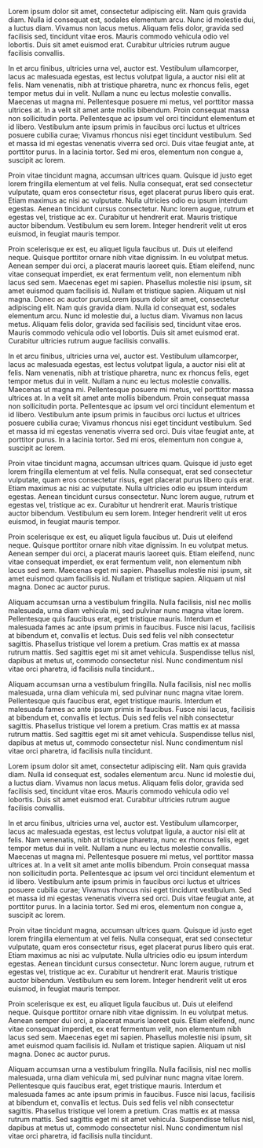 Lorem ipsum dolor sit amet, consectetur adipiscing elit. Nam quis gravida diam. 
Nulla id consequat est, sodales elementum arcu. Nunc id molestie dui, a luctus 
diam. Vivamus non lacus metus. Aliquam felis dolor, gravida sed facilisis sed, 
tincidunt vitae eros. Mauris commodo vehicula odio vel lobortis. Duis sit amet
euismod erat. Curabitur ultricies rutrum augue facilisis convallis.

In et arcu finibus, ultricies urna vel, auctor est. Vestibulum ullamcorper,
lacus ac malesuada egestas, est lectus volutpat ligula, a auctor nisi elit at
felis. Nam venenatis, nibh at tristique pharetra, nunc ex rhoncus felis, eget
tempor metus dui in velit. Nullam a nunc eu lectus molestie convallis. Maecenas
ut magna mi. Pellentesque posuere mi metus, vel porttitor massa ultrices at.
In a velit sit amet ante mollis bibendum. Proin consequat massa non 
sollicitudin porta. Pellentesque ac ipsum vel orci tincidunt elementum et id
libero. Vestibulum ante ipsum primis in faucibus orci luctus et ultrices posuere
cubilia curae; Vivamus rhoncus nisi eget tincidunt vestibulum. Sed et massa id
mi egestas venenatis viverra sed orci. Duis vitae feugiat ante, at porttitor
purus. In a lacinia tortor. Sed mi eros, elementum non congue a, suscipit ac 
lorem.

Proin vitae tincidunt magna, accumsan ultrices quam. Quisque id justo eget 
lorem fringilla elementum at vel felis. Nulla consequat, erat sed consectetur
vulputate, quam eros consectetur risus, eget placerat purus libero quis erat.
Etiam maximus ac nisi ac vulputate. Nulla ultricies odio eu ipsum interdum 
egestas. Aenean tincidunt cursus consectetur. Nunc lorem augue, rutrum et 
egestas vel, tristique ac ex. Curabitur ut hendrerit erat. Mauris tristique 
auctor bibendum. Vestibulum eu sem lorem. Integer hendrerit velit ut eros
euismod, in feugiat mauris tempor.

Proin scelerisque ex est, eu aliquet ligula faucibus ut. Duis ut eleifend neque.
Quisque porttitor ornare nibh vitae dignissim. In eu volutpat metus. Aenean 
semper dui orci, a placerat mauris laoreet quis. Etiam eleifend, nunc vitae 
consequat imperdiet, ex erat fermentum velit, non elementum nibh lacus sed sem.
Maecenas eget mi sapien. Phasellus molestie nisi ipsum, sit amet euismod quam 
facilisis id. Nullam et tristique sapien. Aliquam ut nisl magna. Donec ac auctor
purusLorem ipsum dolor sit amet, consectetur adipiscing elit. Nam quis gravida 
diam. Nulla id consequat est, sodales elementum arcu. Nunc id molestie dui, a 
luctus diam. Vivamus non lacus metus. Aliquam felis dolor, gravida sed facilisis
sed, tincidunt vitae eros. Mauris commodo vehicula odio vel lobortis. Duis sit 
amet euismod erat. Curabitur ultricies rutrum augue facilisis convallis.

In et arcu finibus, ultricies urna vel, auctor est. Vestibulum ullamcorper,
lacus ac malesuada egestas, est lectus volutpat ligula, a auctor nisi elit at
felis. Nam venenatis, nibh at tristique pharetra, nunc ex rhoncus felis, eget
tempor metus dui in velit. Nullam a nunc eu lectus molestie convallis. Maecenas
ut magna mi. Pellentesque posuere mi metus, vel porttitor massa ultrices at.
In a velit sit amet ante mollis bibendum. Proin consequat massa non 
sollicitudin porta. Pellentesque ac ipsum vel orci tincidunt elementum et id
libero. Vestibulum ante ipsum primis in faucibus orci luctus et ultrices posuere
cubilia curae; Vivamus rhoncus nisi eget tincidunt vestibulum. Sed et massa id
mi egestas venenatis viverra sed orci. Duis vitae feugiat ante, at porttitor
purus. In a lacinia tortor. Sed mi eros, elementum non congue a, suscipit ac 
lorem.

Proin vitae tincidunt magna, accumsan ultrices quam. Quisque id justo eget 
lorem fringilla elementum at vel felis. Nulla consequat, erat sed consectetur
vulputate, quam eros consectetur risus, eget placerat purus libero quis erat.
Etiam maximus ac nisi ac vulputate. Nulla ultricies odio eu ipsum interdum 
egestas. Aenean tincidunt cursus consectetur. Nunc lorem augue, rutrum et 
egestas vel, tristique ac ex. Curabitur ut hendrerit erat. Mauris tristique 
auctor bibendum. Vestibulum eu sem lorem. Integer hendrerit velit ut eros
euismod, in feugiat mauris tempor.

Proin scelerisque ex est, eu aliquet ligula faucibus ut. Duis ut eleifend neque.
Quisque porttitor ornare nibh vitae dignissim. In eu volutpat metus. Aenean 
semper dui orci, a placerat mauris laoreet quis. Etiam eleifend, nunc vitae 
consequat imperdiet, ex erat fermentum velit, non elementum nibh lacus sed sem.
Maecenas eget mi sapien. Phasellus molestie nisi ipsum, sit amet euismod quam 
facilisis id. Nullam et tristique sapien. Aliquam ut nisl magna. Donec ac auctor
purus.

Aliquam accumsan urna a vestibulum fringilla. Nulla facilisis, nisl nec mollis
malesuada, urna diam vehicula mi, sed pulvinar nunc magna vitae lorem. 
Pellentesque quis faucibus erat, eget tristique mauris. Interdum et malesuada
fames ac ante ipsum primis in faucibus. Fusce nisi lacus, facilisis at bibendum
et, convallis et lectus. Duis sed felis vel nibh consectetur sagittis. Phasellus
tristique vel lorem a pretium. Cras mattis ex at massa rutrum mattis. Sed 
sagittis eget mi sit amet vehicula. Suspendisse tellus nisl, dapibus at metus
ut, commodo consectetur nisl. Nunc condimentum nisl vitae orci pharetra, 
id facilisis nulla tincidunt..

Aliquam accumsan urna a vestibulum fringilla. Nulla facilisis, nisl nec mollis
malesuada, urna diam vehicula mi, sed pulvinar nunc magna vitae lorem. 
Pellentesque quis faucibus erat, eget tristique mauris. Interdum et malesuada
fames ac ante ipsum primis in faucibus. Fusce nisi lacus, facilisis at bibendum
et, convallis et lectus. Duis sed felis vel nibh consectetur sagittis. Phasellus
tristique vel lorem a pretium. Cras mattis ex at massa rutrum mattis. Sed 
sagittis eget mi sit amet vehicula. Suspendisse tellus nisl, dapibus at metus
ut, commodo consectetur nisl. Nunc condimentum nisl vitae orci pharetra, 
id facilisis nulla tincidunt.

Lorem ipsum dolor sit amet, consectetur adipiscing elit. Nam quis gravida diam. 
Nulla id consequat est, sodales elementum arcu. Nunc id molestie dui, a luctus 
diam. Vivamus non lacus metus. Aliquam felis dolor, gravida sed facilisis sed, 
tincidunt vitae eros. Mauris commodo vehicula odio vel lobortis. Duis sit amet
euismod erat. Curabitur ultricies rutrum augue facilisis convallis.

In et arcu finibus, ultricies urna vel, auctor est. Vestibulum ullamcorper,
lacus ac malesuada egestas, est lectus volutpat ligula, a auctor nisi elit at
felis. Nam venenatis, nibh at tristique pharetra, nunc ex rhoncus felis, eget
tempor metus dui in velit. Nullam a nunc eu lectus molestie convallis. Maecenas
ut magna mi. Pellentesque posuere mi metus, vel porttitor massa ultrices at.
In a velit sit amet ante mollis bibendum. Proin consequat massa non 
sollicitudin porta. Pellentesque ac ipsum vel orci tincidunt elementum et id
libero. Vestibulum ante ipsum primis in faucibus orci luctus et ultrices posuere
cubilia curae; Vivamus rhoncus nisi eget tincidunt vestibulum. Sed et massa id
mi egestas venenatis viverra sed orci. Duis vitae feugiat ante, at porttitor
purus. In a lacinia tortor. Sed mi eros, elementum non congue a, suscipit ac 
lorem.

Proin vitae tincidunt magna, accumsan ultrices quam. Quisque id justo eget 
lorem fringilla elementum at vel felis. Nulla consequat, erat sed consectetur
vulputate, quam eros consectetur risus, eget placerat purus libero quis erat.
Etiam maximus ac nisi ac vulputate. Nulla ultricies odio eu ipsum interdum 
egestas. Aenean tincidunt cursus consectetur. Nunc lorem augue, rutrum et 
egestas vel, tristique ac ex. Curabitur ut hendrerit erat. Mauris tristique 
auctor bibendum. Vestibulum eu sem lorem. Integer hendrerit velit ut eros
euismod, in feugiat mauris tempor.

Proin scelerisque ex est, eu aliquet ligula faucibus ut. Duis ut eleifend neque.
Quisque porttitor ornare nibh vitae dignissim. In eu volutpat metus. Aenean 
semper dui orci, a placerat mauris laoreet quis. Etiam eleifend, nunc vitae 
consequat imperdiet, ex erat fermentum velit, non elementum nibh lacus sed sem.
Maecenas eget mi sapien. Phasellus molestie nisi ipsum, sit amet euismod quam 
facilisis id. Nullam et tristique sapien. Aliquam ut nisl magna. Donec ac auctor
purus.

Aliquam accumsan urna a vestibulum fringilla. Nulla facilisis, nisl nec mollis
malesuada, urna diam vehicula mi, sed pulvinar nunc magna vitae lorem. 
Pellentesque quis faucibus erat, eget tristique mauris. Interdum et malesuada
fames ac ante ipsum primis in faucibus. Fusce nisi lacus, facilisis at bibendum
et, convallis et lectus. Duis sed felis vel nibh consectetur sagittis. Phasellus
tristique vel lorem a pretium. Cras mattis ex at massa rutrum mattis. Sed 
sagittis eget mi sit amet vehicula. Suspendisse tellus nisl, dapibus at metus
ut, commodo consectetur nisl. Nunc condimentum nisl vitae orci pharetra, 
id facilisis nulla tincidunt.